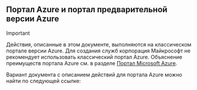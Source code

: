 ## Портал Azure и портал предварительной версии Azure
> [!IMPORTANT]
> Действия, описанные в этом документе, выполняются на классическом портале версии Azure. Для создания служб корпорация Майкрософт не рекомендует использовать классический портал Azure. Объяснение преимуществ портала Azure см. в разделе [Портал Microsoft Azure](https://azure.microsoft.com/features/azure-portal/).
> 
> 

Вариант документа с описанием действий для портала Azure можно найти по следующей ссылке:

<!---HONumber=AcomDC_0420_2016-->
